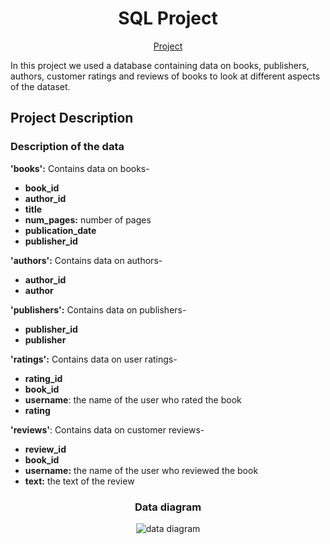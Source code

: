 <h1 align="center">SQL Project</h1>
<p align="center">
 <a href="https://nbviewer.org/github/KarenMitlin/Portfolio-Practicum-Projects/blob/8c6c256c7929b3188d480df89f26bda61a53d839/SQL%20Project/SQL.ipynb">Project</a><br>
</p>
In this project we used a database containing data on books, publishers, authors, customer ratings and reviews of books to look at different aspects of the dataset.
<h2>Project Description</h2>
<h3>Description of the data</h3>
<b>'books':</b> Contains data on books-

- <b>book_id</b>
- <b>author_id
- title
- num_pages:</b> number of pages
- <b>publication_date
- publisher_id</b>

<b>'authors':</b> Contains data on authors-
- <b>author_id
- author</b>

<b>'publishers':</b> Contains data on publishers-
- <b>publisher_id
- publisher</b>

<b>'ratings':</b> Contains data on user ratings-
- <b>rating_id
- book_id
- username</b>: the name of the user who rated the book
- <b>rating</b>

<b>'reviews'</b>: Contains data on customer reviews-
- <b>review_id
- book_id
- username:</b> the name of the user who reviewed the book
- <b>text:</b> the text of the review

<h3 align="center">Data diagram</h3>
<p align="center">
<img src="https://pictures.s3.yandex.net/resources/Untitled_-_2020-07-02T142019.920_1593688954.png" alt="data diagram"></p>
